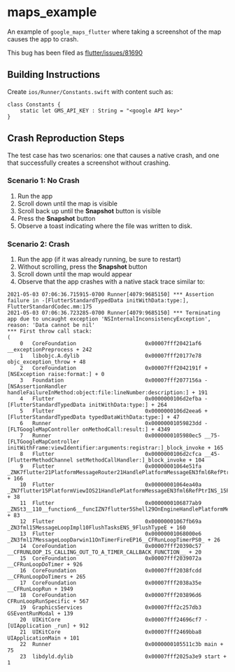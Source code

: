 # maps_example

An example of `google_maps_flutter` where taking a screenshot of the map causes the app to crash.

This bug has been filed as [flutter/issues/81690](https://github.com/flutter/flutter/issues/81690)

## Building Instructions

Create `ios/Runner/Constants.swift` with content such as:

```
class Constants {
    static let GMS_API_KEY : String = "<google API key>"
}
```

## Crash Reproduction Steps

The test case has two scenarios: one that causes a native crash, and one that successfully creates a screenshot without crashing.

### Scenario 1: No Crash

1. Run the app
2. Scroll down until the map is visible
3. Scroll back up until the **Snapshot** button is visible
4. Press the **Snapshot** button
5. Observe a toast indicating where the file was written to disk.

### Scenario 2: Crash

1. Run the app (if it was already running, be sure to restart)
2. Without scrolling, press the **Snapshot** button
3. Scroll down until the map would appear
4. Observe that the app crashes with a native stack trace similar to:

```
2021-05-03 07:06:36.715915-0700 Runner[4079:9685150] *** Assertion failure in -[FlutterStandardTypedData initWithData:type:], FlutterStandardCodec.mm:175
2021-05-03 07:06:36.723285-0700 Runner[4079:9685150] *** Terminating app due to uncaught exception 'NSInternalInconsistencyException', reason: 'Data cannot be nil'
*** First throw call stack:
(
	0   CoreFoundation                      0x00007fff20421af6 __exceptionPreprocess + 242
	1   libobjc.A.dylib                     0x00007fff20177e78 objc_exception_throw + 48
	2   CoreFoundation                      0x00007fff2042191f +[NSException raise:format:] + 0
	3   Foundation                          0x00007fff2077156a -[NSAssertionHandler handleFailureInMethod:object:file:lineNumber:description:] + 191
	4   Flutter                             0x0000000106d2efba -[FlutterStandardTypedData initWithData:type:] + 264
	5   Flutter                             0x0000000106d2eea6 +[FlutterStandardTypedData typedDataWithData:type:] + 47
	6   Runner                              0x00000001059823dd -[FLTGoogleMapController onMethodCall:result:] + 4349
	7   Runner                              0x0000000105980ec5 __75-[FLTGoogleMapController initWithFrame:viewIdentifier:arguments:registrar:]_block_invoke + 165
	8   Flutter                             0x0000000106d2cfca __45-[FlutterMethodChannel setMethodCallHandler:]_block_invoke + 104
	9   Flutter                             0x00000001064e51fa _ZNK7flutter21PlatformMessageRouter21HandlePlatformMessageEN3fml6RefPtrINS_15PlatformMessageEEE + 166
	10  Flutter                             0x00000001064ea40a _ZN7flutter15PlatformViewIOS21HandlePlatformMessageEN3fml6RefPtrINS_15PlatformMessageEEE + 38
	11  Flutter                             0x0000000106877ab9 _ZNSt3__110__function6__funcIZN7flutter5Shell29OnEngineHandlePlatformMessageEN3fml6RefPtrINS2_15PlatformMessageEEEE4$_36NS_9allocatorIS8_EEFvvEEclEv + 83
	12  Flutter                             0x00000001067fb69a _ZN3fml15MessageLoopImpl10FlushTasksENS_9FlushTypeE + 160
	13  Flutter                             0x00000001068000e6 _ZN3fml17MessageLoopDarwin11OnTimerFireEP16__CFRunLoopTimerPS0_ + 26
	14  CoreFoundation                      0x00007fff20390c57 __CFRUNLOOP_IS_CALLING_OUT_TO_A_TIMER_CALLBACK_FUNCTION__ + 20
	15  CoreFoundation                      0x00007fff2039072a __CFRunLoopDoTimer + 926
	16  CoreFoundation                      0x00007fff2038fcdd __CFRunLoopDoTimers + 265
	17  CoreFoundation                      0x00007fff2038a35e __CFRunLoopRun + 1949
	18  CoreFoundation                      0x00007fff203896d6 CFRunLoopRunSpecific + 567
	19  GraphicsServices                    0x00007fff2c257db3 GSEventRunModal + 139
	20  UIKitCore                           0x00007fff24696cf7 -[UIApplication _run] + 912
	21  UIKitCore                           0x00007fff2469bba8 UIApplicationMain + 101
	22  Runner                              0x0000000105511c3b main + 75
	23  libdyld.dylib                       0x00007fff2025a3e9 start + 1
```